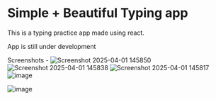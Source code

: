 # Simple + Beautiful Typing app

This is a typing practice app made using react.

App is still under development

Screenshots - 
![Screenshot 2025-04-01 145850](https://github.com/user-attachments/assets/a1aca953-3161-4c09-a03b-7eb35cac9235)
![Screenshot 2025-04-01 145838](https://github.com/user-attachments/assets/9a2f16f6-bb0b-4fbd-9aa1-db7915bf6c3e)
![Screenshot 2025-04-01 145817](https://github.com/user-attachments/assets/8e1d5f0b-bab5-49c1-80e2-35f84573cfa4)
![image](https://github.com/user-attachments/assets/e5c5aff2-1e88-4b6c-bc4b-a4d354cb8cfd)

![image](https://github.com/user-attachments/assets/da98457c-2624-4e1c-9db4-f7039480b52f)
